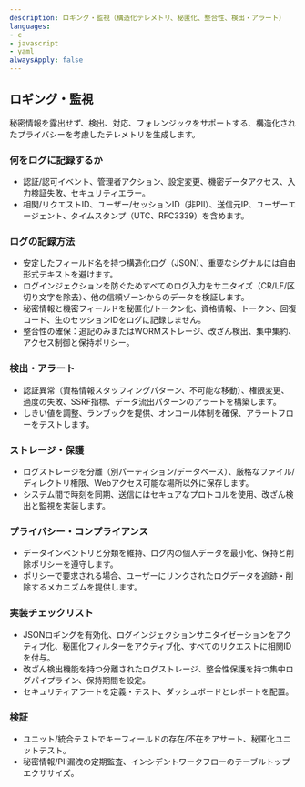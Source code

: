 ```yaml
---
description: ロギング・監視（構造化テレメトリ、秘匿化、整合性、検出・アラート）
languages:
- c
- javascript
- yaml
alwaysApply: false
---
```


## ロギング・監視

秘密情報を露出せず、検出、対応、フォレンジックをサポートする、構造化されたプライバシーを考慮したテレメトリを生成します。

### 何をログに記録するか
- 認証/認可イベント、管理者アクション、設定変更、機密データアクセス、入力検証失敗、セキュリティエラー。
- 相関/リクエストID、ユーザー/セッションID（非PII）、送信元IP、ユーザーエージェント、タイムスタンプ（UTC、RFC3339）を含めます。

### ログの記録方法
- 安定したフィールド名を持つ構造化ログ（JSON）、重要なシグナルには自由形式テキストを避けます。
- ログインジェクションを防ぐためすべてのログ入力をサニタイズ（CR/LF/区切り文字を除去）、他の信頼ゾーンからのデータを検証します。
- 秘密情報と機密フィールドを秘匿化/トークン化、資格情報、トークン、回復コード、生のセッションIDをログに記録しません。
- 整合性の確保：追記のみまたはWORMストレージ、改ざん検出、集中集約、アクセス制御と保持ポリシー。

### 検出・アラート
- 認証異常（資格情報スタッフィングパターン、不可能な移動）、権限変更、過度の失敗、SSRF指標、データ流出パターンのアラートを構築します。
- しきい値を調整、ランブックを提供、オンコール体制を確保、アラートフローをテストします。

### ストレージ・保護
- ログストレージを分離（別パーティション/データベース）、厳格なファイル/ディレクトリ権限、Webアクセス可能な場所以外に保存します。
- システム間で時刻を同期、送信にはセキュアなプロトコルを使用、改ざん検出と監視を実装します。

### プライバシー・コンプライアンス
- データインベントリと分類を維持、ログ内の個人データを最小化、保持と削除ポリシーを遵守します。
- ポリシーで要求される場合、ユーザーにリンクされたログデータを追跡・削除するメカニズムを提供します。

### 実装チェックリスト
- JSONロギングを有効化、ログインジェクションサニタイゼーションをアクティブ化、秘匿化フィルターをアクティブ化、すべてのリクエストに相関IDを付与。
- 改ざん検出機能を持つ分離されたログストレージ、整合性保護を持つ集中ログパイプライン、保持期間を設定。
- セキュリティアラートを定義・テスト、ダッシュボードとレポートを配置。

### 検証
- ユニット/統合テストでキーフィールドの存在/不在をアサート、秘匿化ユニットテスト。
- 秘密情報/PII漏洩の定期監査、インシデントワークフローのテーブルトップエクササイズ。
